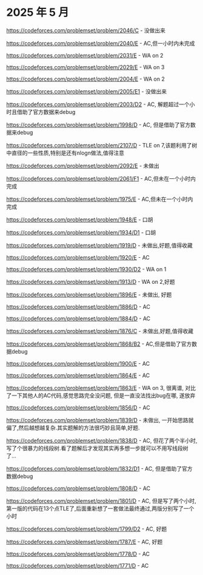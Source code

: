  # 2025 年 5 月

https://codeforces.com/problemset/problem/2046/C - 没做出来

https://codeforces.com/problemset/problem/2040/E - AC,但一小时内未完成

https://codeforces.com/problemset/problem/2031/E - WA on 2

https://codeforces.com/problemset/problem/2029/E - WA on 3

https://codeforces.com/problemset/problem/2004/E - WA on 2

https://codeforces.com/problemset/problem/2005/E1 - 没做出来

https://codeforces.com/problemset/problem/2003/D2 - AC, 解题超过一个小时且借助了官方数据来debug

https://codeforces.com/problemset/problem/1998/D - AC, 但是借助了官方数据来debug

https://codeforces.com/problemset/problem/2107/D - TLE on 7,该题利用了树中直径的一些性质,特别是还有nlogn做法,值得注意

https://codeforces.com/problemset/problem/2092/E - 未做出

https://codeforces.com/problemset/problem/2061/F1 - AC,但未在一个小时内完成

https://codeforces.com/problemset/problem/1975/E - AC,但未在一个小时内完成

https://codeforces.com/problemset/problem/1948/E - 口胡

https://codeforces.com/problemset/problem/1934/D1 - 口胡

https://codeforces.com/problemset/problem/1919/D - 未做出,好题,值得收藏

https://codeforces.com/problemset/problem/1920/E - AC

https://codeforces.com/problemset/problem/1930/D2 - WA on 1

https://codeforces.com/problemset/problem/1913/D - WA on 2,好题

https://codeforces.com/problemset/problem/1896/E - 未做出, 好题

https://codeforces.com/problemset/problem/1886/D - AC

https://codeforces.com/problemset/problem/1884/D - AC

https://codeforces.com/problemset/problem/1876/C - 未做出,好题,值得收藏

https://codeforces.com/problemset/problem/1868/B2 - AC,但是借助了官方数据debug

https://codeforces.com/problemset/problem/1900/E - AC

https://codeforces.com/problemset/problem/1864/E - AC

https://codeforces.com/problemset/problem/1863/E - WA on 3, 很离谱, 对比了一下其他人的AC代码,感觉思路完全没问题, 但是一直没法找出bug在哪, 遂放弃

https://codeforces.com/problemset/problem/1856/D - AC

https://codeforces.com/problemset/problem/1839/D - 未做出, 一开始思路就偏了,然后越想越复杂.其实题解的方法很巧妙且简单,好题.

https://codeforces.com/problemset/problem/1838/D - AC, 但花了两个半小时,写了个很暴力的线段树.看了题解后才发现其实再多想一步就可以不用写线段树了...

https://codeforces.com/problemset/problem/1832/D1 - AC, 但是借助了官方数据debug

https://codeforces.com/problemset/problem/1808/D - AC

https://codeforces.com/problemset/problem/1801/D - AC, 但是写了两个小时, 第一版的代码在13个点TLE了,后面重新想了一套做法最终通过,两版分别写了一个小时

https://codeforces.com/problemset/problem/1799/D2 - AC, 好题

https://codeforces.com/problemset/problem/1787/E - AC, 好题

https://codeforces.com/problemset/problem/1778/D - AC 

https://codeforces.com/problemset/problem/1771/D - AC







